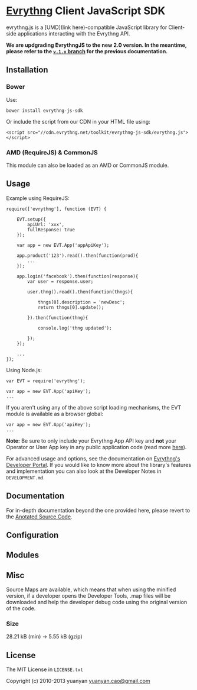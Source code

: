 # [Evrythng](https://www.evrythng.com) Client JavaScript SDK

evrythng.js is a [UMD](link here)-compatible JavaScript library for Client-side applications
interacting with the Evrythng API.

**We are updgrading EvrythngJS to the new 2.0 version. In the meantime, please refer to 
the [`v.1.x` branch](https://github.com/evrythng/evrythng-js-sdk/tree/v1.x) for the previous documentation.**

## Installation

### Bower

Use:

    bower install evrythng-js-sdk

Or include the script from our CDN in your HTML file using:

    <script src="//cdn.evrythng.net/toolkit/evrythng-js-sdk/evrythng.js"></script>

### AMD (RequireJS) & CommonJS

This module can also be loaded as an AMD or CommonJS module.


## Usage

Example using RequireJS:

    require(['evrythng'], function (EVT) {
    
        EVT.setup({
            apiUrl: 'xxx',
            fullResponse: true
        });
        
        var app = new EVT.App('appApiKey');

        app.product('123').read().then(function(prod){
            ...
        });
        
        app.login('facebook').then(function(response){
            var user = response.user;
            
            user.thng().read().then(function(thngs){
            
                thngs[0].description = 'newDesc';              
                return thngs[0].update();
                
            }).then(function(thng){
            
                console.log('thng updated');
                
            });
        });
        
        ...
    });

Using Node.js:

    var EVT = require('evrythng');
    
    var app = new EVT.App('apiKey');
    ...

If you aren't using any of the above script loading mechanisms, the EVT module is available
as a browser global:

    var app = new EVT.App('apiKey');
    ...


**Note:** Be sure to only include your Evrythng App API key and **not** your Operator or User
App key in any public application code (read more [here](https://dev.evrythng.com/documentation/api#users)).


For advanced usage and options, see the documentation on [Evrythng's Developer
Portal](https://dev.evrythng.com/documentation). If you would like to know more about the
library's features and implementation you can also look at
the Developer Notes in `DEVELOPMENT.md`.

## Documentation

For in-depth documentation beyond the one provided here, please revert to the 
[Anotated Source Code](https://evrythng.github.io/evrythng-js-sdk/docs/evrythng.html).

## Configuration

<add configuration parameters here>

## Modules

<list and explain all the library modules here>

## Misc

Source Maps are available, which means that when using the minified version, if a developer opens the 
Developer Tools, .map files will be downloaded and help the developer debug code using the original version
of the code.

### Size

28.21 kB (min) → 5.55 kB (gzip)

## License

The MIT License in `LICENSE.txt`

Copyright (c) 2010-2013 yuanyan yuanyan.cao@gmail.com
